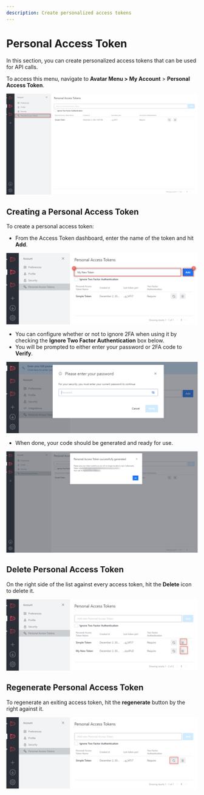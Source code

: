 ```yaml
---
description: Create personalized access tokens
---
```


# Personal Access Token

In this section, you can create personalized access tokens that can be used for API calls.

To access this menu, navigate to **Avatar Menu > My Account** > **Personal Access Token**.

![](<../../../../.gitbook/assets/image (647) (1) (2).png>)

## **Creating a Personal Access Token**

To create a personal access token:

* From the Access Token dashboard, enter the name of the token and hit **Add**.

![](<../../../../.gitbook/assets/image (669) (1) (1) (1).png>)

* You can configure whether or not to ignore 2FA when using it by checking the **Ignore Two Factor Authentication** box below.
* You will be prompted to either enter your password or 2FA code to **Verify**.

![](<../../../../.gitbook/assets/image (641) (1) (1) (1) (1).png>)

* When done, your code should be generated and ready for use.

![](<../../../../.gitbook/assets/image (666) (1) (1) (1).png>)

## Delete Personal Access Token

On the right side of the list against every access token, hit the **Delete** icon to delete it.

![](<../../../../.gitbook/assets/image (688) (1) (1).png>)

## Regenerate Personal Access Token

To regenerate an exiting access token, hit the **regenerate** button by the right against it.

![](<../../../../.gitbook/assets/image (636) (1) (1) (1).png>)
